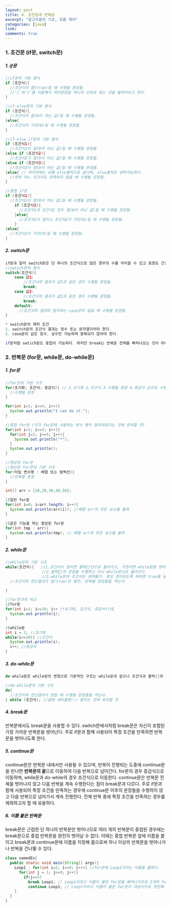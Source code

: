 ```yaml
---
layout: post
title: 4. 조건문과 반복문
excerpt: "알고리즘의 기초, 흐름 제어"
categories: [java]
link:
comments: true
---
```


<h3>1. 조건문 (if문, switch문)</h3>

<h5>1. if문</h5>

~~~java
//if문의 기본 형식
if (조건식){
  //조건식이 참(true)일 때 수행될 문장들.
  //'{'와'}'를 이용해서 여러문장을 하나의 단위로 묶는 것을 블럭이라고 한다.
}

//if-else문의 기본 형식
if (조건식){
  //조건식이 참(0이 아닌 값)일 때 수행될 문장들.
}else{
  //조건식이 거짓(0)일 때 수행될 문장들.
}

//if-else if문의 기본 형식
if (조건식1){
  //조건식1이 참(0이 아닌 값)일 때 수행될 문장들.
}else if (조건식2){
  //조건식2가 참(0이 아닌 값)일 때 수행될 문장들.
}else if (조건식3){
  //조건식3이 참(0이 아닌 값)일 때 수행될 문장들.
}else{ // 마지막에는 보통 else블럭으로 끝나며, else블럭은 생략가능하다.
  //위의 어느 조건식도 만족하지 않을 때 수행될 문장들.
}

//중첩 if문
if (조건식1){
  //조건식1이 참(0이 아닌 값)일 때 수행될 문장들.
    if (조건식2){
      //조건식1과 조건식2 모두 참(0이 아닌 값)일 때 수행될 문장들.
    }else{
      //조건식1이 참이고 조건식2가 거짓(0)일 때 수행될 문장들.
    }
}else{
  //조건식1이 거짓(0)일 때 수행될 문장들.
}
~~~

<h5>2. switch문</h5>

~~~java
if문과 달리 switch문은 단 하나의 조건식으로 많은 경우의 수를 처리할 수 있고 표현도 간결하므로 알아보기 쉽지만, 제약조건이 있어서 경우의 수가 많아도 어쩔 수 없이 if문으로 작성해야 하는 경우가 있다.
//swtich문의 형식
switch(조건식){
    case 값1:
        //조건식의 결과가 값1과 같은 경우 수행될 문장들.
        break;
    case 값2:
        //조건식의 결과가 값2과 같은 경우 수행될 문장들.
        break;
    default:
      //조건식의 결과와 일치하는 case문이 없을 때 수행될 문장들
}

* switch문의 제약 조건
1. switch문의 조건식 결과는 정수 또는 문자열이어야 한다.
2. case문의 값은 정수, 상수만 가능하며 중복되지 않아야 한다.

if문처럼 swtich문도 중첩이 가능하다. 하지만 break는 반복문 전체를 빠져나오는 것이 아니라 해당 반복문 하나만 빠져 나오는 것이므로, break문을 빼먹지 말고 적재적소에 배치해야한다.
~~~

<h3>2. 반복문 (for문, while문, do-while문)</h3>

<h5>1. for문</h5>

~~~java
//for문의 기본 구조
for(초기화; 조건식; 증감식){ // 1.초기화 2.조건식 3.수행될 문장 4.증감식 순으로 수행된다.
  //수행될 문장
}

for(int i=1; i<=5; i++){
  System.out.println("I can do it.");
}

//중첩 for문 (각각 for문에 사용하는 변수 명이 달라야된다는 것에 유의할 것)
for(int i=1; i<=5; i++){
  for(int j=1; j<=5; j++){
    System.out.println("*");
  }
  System.out.println();
}

//향상된 for문
//향상된 for문의 기본 구조
for(타입 변수명 : 배열 또는 컬렉션){
  //반복할 문장
}

int[] arr = {10,20,30,40,50};

1)일반 for문
for(int i=0; i<arr.length; i++){
  System.out.println(arr[i]); //배열 arr의 모든 요소를 출력
}

2)같은 기능을 하는 향상된 for문
for(int tmp : arr){
  System.out.println(tmp); // 배열 arr의 모든 요소를 출력
}
~~~

<h5>2. while문</h5>

~~~java
//while문의 기본 구조
while(조건식){   //1.조건식이 참이면 블럭{}안으로 들어가고, 거짓이면 while문을 벗어난다.
                //2.블럭{}의 문장을 수행하고 다시 while문으로 돌아간다.
                //3.while문의 조건식은 생략불가. 항상 참이되도록 하려면 true를 넣어야 한다.
  //조건식의 연산결과가 참(true)인 동안, 반복될 문장들을 적는다.

}

//for문과의 비교
1)for문
for(int i=1; i<=10; i++ /*초기화, 조건식, 증감식*/){
  System.out.println(i);
}

2)while문
int i = 1; //초기화
while(i<=10){ //조건식
  System.out.println(i);
  i++; //증감식
}
~~~

<h5>3. do-while문</h5>

~~~java
do-while문은 while문의 변형으로 기본적인 구조는 while문과 같으나 조건식과 블럭{}의 순서를 바꿔놓은 것이다. while문과는 달리 블럭{}을 먼저 수행한 후에 조건 식을 평가한다. while문은 조건식의 결과에 따라 블럭{}이 한 번도 수행되지 않을 수 있지만, do-while문은 최소한 한번은 수행될 것을 보장한다. (사용자의 입력을 받을 때 유용)

//do-while문의 기본 구조
do{
  //조건식의 연산결과가 참일 때 수행될 문장들을 적는다.
} while (조건식); //끝에 세미콜론(;) 붙이는 것에 유의할 것

~~~

<h5>4. break문</h5>

반복문에서도 break문을 사용할 수 있다. switch문에서처럼 break문은 자신이 포함된 가장 가까운 반복문을 벗어난다. 주로 if문과 함꼐 사용되어 특정 조건을 만족하면 반복문을 벗어나도록 한다.

<h5>5. continue문</h5>

continue문은 반복문 내에서만 사용될 수 있으며, 반복이 진행되는 도중에 continue문을 만나면 **반복문의 끝**으로 이동하여 다음 반복으로 넘어간다. for문의 경우 증감식으로 이동하며, while문과 do-while의 경우 조건식으로 이동한다. continue문은 반복문 전체를 벗어나지 않고 다음 반복을 계속 수행한다는 점이 break문과 다르다. 주로 if문과 함께 사용되어 특정 조건을 만족하는 경우에 continue문 이후의 문장들을 수행하지 않고 다음 반복으로 넘어가서 계속 진행한다. 전체 반복 중에 특정 조건을 만족하는 경우를 제외하고자 할 때 유용하다.

<h5>6. 이름 붙은 반복문</h5>
break문은 근접한 단 하나의 반복문만 벗어나므로 여러 개의 반복문이 중첩된 경우에는 break문으로 중첩 반복문을 완전히 벗어날 수 없다. 이때는 중첩 반복문 앞에 이름을 붙이고 break문과 continue문에 이름을 지정해 줌으로써 하나 이상의 반복문을 벗어나거나 반복을 건너뛸 수 있다.

~~~java
class namedEx{
  public static void main(String[] args){
    Loop1 : for(int i=2; i<=9; i++){ //for문에 Loop1이라는 이름을 붙였다.
      for(int j = 1; j<=9; j++)}
        if(j==5)
          break Loop1; // Loop1이라고 이름이 붙은 for문을 빠져나가므로 2개의 for문을 빠져나간다.
          continue Loop1; // Loop1이라고 이름이 붙은 for문이 대상이므로 첫번째 for문의 맨 끝으로 이동한다.
    }
  }
}
~~~
